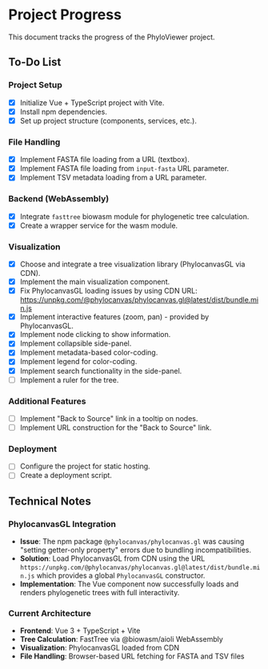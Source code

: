 # Project Progress

This document tracks the progress of the PhyloViewer project.

## To-Do List

### Project Setup
- [x] Initialize Vue + TypeScript project with Vite.
- [x] Install npm dependencies.
- [x] Set up project structure (components, services, etc.).

### File Handling
- [x] Implement FASTA file loading from a URL (textbox).
- [x] Implement FASTA file loading from `input-fasta` URL parameter.
- [x] Implement TSV metadata loading from a URL parameter.

### Backend (WebAssembly)
- [x] Integrate `fasttree` biowasm module for phylogenetic tree calculation.
- [x] Create a wrapper service for the wasm module.

### Visualization
- [x] Choose and integrate a tree visualization library (PhylocanvasGL via CDN).
- [x] Implement the main visualization component.
- [x] Fix PhylocanvasGL loading issues by using CDN URL: https://unpkg.com/@phylocanvas/phylocanvas.gl@latest/dist/bundle.min.js
- [x] Implement interactive features (zoom, pan) - provided by PhylocanvasGL.
- [x] Implement node clicking to show information.
- [x] Implement collapsible side-panel.
- [x] Implement metadata-based color-coding.
- [x] Implement legend for color-coding.
- [x] Implement search functionality in the side-panel.
- [ ] Implement a ruler for the tree.

### Additional Features
- [ ] Implement "Back to Source" link in a tooltip on nodes.
- [ ] Implement URL construction for the "Back to Source" link.

### Deployment
- [ ] Configure the project for static hosting.
- [ ] Create a deployment script.

## Technical Notes

### PhylocanvasGL Integration
- **Issue**: The npm package `@phylocanvas/phylocanvas.gl` was causing "setting getter-only property" errors due to bundling incompatibilities.
- **Solution**: Load PhylocanvasGL from CDN using the URL `https://unpkg.com/@phylocanvas/phylocanvas.gl@latest/dist/bundle.min.js` which provides a global `PhylocanvasGL` constructor.
- **Implementation**: The Vue component now successfully loads and renders phylogenetic trees with full interactivity.

### Current Architecture
- **Frontend**: Vue 3 + TypeScript + Vite
- **Tree Calculation**: FastTree via @biowasm/aioli WebAssembly
- **Visualization**: PhylocanvasGL loaded from CDN
- **File Handling**: Browser-based URL fetching for FASTA and TSV files
